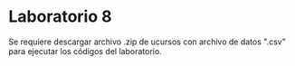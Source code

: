 # Laboratorio 8

Se requiere descargar archivo .zip de ucursos con archivo de datos ".csv" para ejecutar los códigos del laboratorio.
